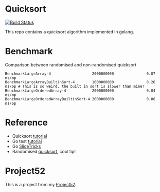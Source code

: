 # Quicksort
[![Build Status](https://travis-ci.org/jutkko/quicksort.svg?branch=master)](https://travis-ci.org/jutkko/quicksort)

This repo contains a quicksort algorithm implemented in golang.

# Benchmark
Comparison between randomised and non-randomised quicksort

```
BenchmarkLargeArray-4                   2000000000               0.07 ns/op
BenchmarkLargeArrayBuiltinSort-4        1000000000               0.26 ns/op # This is so weird, the built in sort is slower than mine?
BenchmarkLargeOrderedArray-4            2000000000               0.04 ns/op
BenchmarkLargeOrderedArrayBuiltinSort-4 2000000000               0.06 ns/op
```

# Reference
- Quicksort [tutorial](https://www.khanacademy.org/computing/computer-science/algorithms/quick-sort/a/overview-of-quicksort)
- Go test [tutorial](https://www.binpress.com/tutorial/getting-started-with-go-and-test-driven-development/160)
- Go [SliceTricks](https://github.com/golang/go/wiki/SliceTricks)
- Randomised [quicksort](http://alg12.wikischolars.columbia.edu/file/view/QUICKSORT.pdf), cool tip!

# Project52
This is a project from my [Project52](https://github.com/jutkko/project52).
